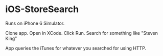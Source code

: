 # iOS-StoreSearch

Runs on iPhone 6 Simulator.

Clone app. Open in XCode. Click Run. Search for something like "Steven King"

App queries the iTunes for whatever you searched for using HTTP.
